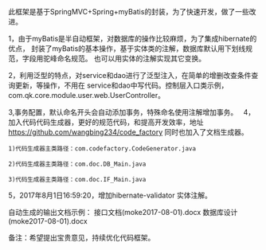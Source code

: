 此框架是基于SpringMVC+Spring+myBatis的封装，为了快速开发，做了一些改进。

1，由于myBatis是半自动框架，对数据库的操作比较麻烦，为了集成hibernate的优点，
   封装了myBatis的基本操作，基于实体类的注解，数据库默认用下划线规范，字段用驼峰命名规范。
   也可以用实体的注解实现其它变换。
   
2，利用泛型的特点，对service和dao进行了泛型注入，在简单的增删改查条件查询更新，等操作，不用在
   service和dao中写代码。控制层入口类示例，com.qk.core.module.user.web.UserController。
   
3,事务配置，默认命名开头会自动添加事务，特殊命名使用注解增加事务。
   
4，加入代码代码生成器，更好的规范代码，和提高开发效率，地址 https://github.com/wangbing234/code_factory
   同时也加入了文档生成器。
   
	1)代码生成器主类路径：com.codefactory.CodeGenerator.java
	
	2)代码生成器主类路径：com.doc.DB_Main.java
	
	3)代码生成器主类路径：com.doc.IF_Main.java
5，2017年8月1日16:59:20，增加hibernate-validator 实体注解。

自动生成的输出文档示例：
接口文档(moke2017-08-01).docx
数据库设计(moke2017-08-01).docx

备注：希望提出宝贵意见，持续优化代码框架。

